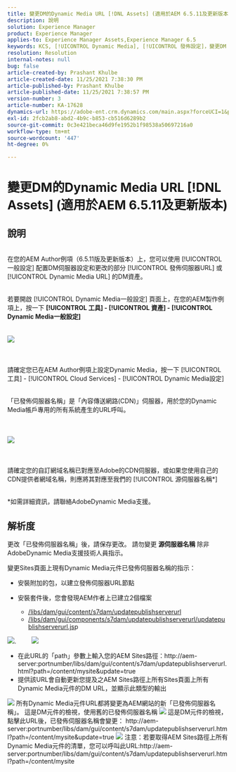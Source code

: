 ```yaml
---
title: 變更DM的Dynamic Media URL [!DNL Assets] (適用於AEM 6.5.11及更新版本)
description: 說明
solution: Experience Manager
product: Experience Manager
applies-to: Experience Manager Assets,Experience Manager 6.5
keywords: KCS, [!UICONTROL Dynamic Media], [!UICONTROL 發佈設定]，變更DM URL
resolution: Resolution
internal-notes: null
bug: false
article-created-by: Prashant Khulbe
article-created-date: 11/25/2021 7:38:30 PM
article-published-by: Prashant Khulbe
article-published-date: 11/25/2021 7:38:57 PM
version-number: 3
article-number: KA-17628
dynamics-url: https://adobe-ent.crm.dynamics.com/main.aspx?forceUCI=1&pagetype=entityrecord&etn=knowledgearticle&id=98388241-274e-ec11-8c62-00224804e5cb
exl-id: 2fcb2ab8-abd2-4b9c-b853-cb516d6289b2
source-git-commit: 0c3e421beca46d9fe1952b1f98538a50697216a0
workflow-type: tm+mt
source-wordcount: '447'
ht-degree: 0%

---
```


# 變更DM的Dynamic Media URL [!DNL Assets] (適用於AEM 6.5.11及更新版本)

## 說明

<br>在您的AEM Author例項（6.5.11版及更新版本）上，您可以使用 [!UICONTROL 一般設定] 配置DM伺服器設定和更改的部分 [!UICONTROL 發佈伺服器URL] 或 [!UICONTROL Dynamic Media URL] 的DM資產。

<br>若要開啟 [!UICONTROL Dynamic Media一般設定] 頁面上，在您的AEM製作例項上，按一下 <b>[!UICONTROL 工具] - [!UICONTROL 資產] - [!UICONTROL Dynamic Media一般設定]</b>
<br> <br><br>![](assets/___99388241-274e-ec11-8c62-00224804e5cb___.png)<br><br> <br><br>請確定您已在AEM Author例項上設定Dynamic Media，按一下 [!UICONTROL 工具] - [!UICONTROL Cloud Services] - [!UICONTROL Dynamic Media設定]

<br>「已發佈伺服器名稱」是「內容傳送網路(CDN)」伺服器，用於您的Dynamic Media帳戶專用的所有系統產生的URL呼叫。<br><br> <br><br>![](assets/___9c388241-274e-ec11-8c62-00224804e5cb___.png)<br><br> <br><br>請確定您的自訂網域名稱已對應至Adobe的CDN伺服器，或如果您使用自己的CDN提供者網域名稱，則應將其對應至我們的 [!UICONTROL 源伺服器名稱\*]

<br>\*如需詳細資訊，請聯絡AdobeDynamic Media支援。 <br>

## 解析度


更改「已發佈伺服器名稱」後，請保存更改。 請勿變更 <b>源伺服器名稱</b> 除非AdobeDynamic Media支援技術人員指示。

變更Sites頁面上現有Dynamic Media元件已發佈伺服器名稱的指示：

- 安裝附加的包，以建立發佈伺服器URL節點
- 安裝套件後，您會發現AEM作者上已建立2個檔案

   - [/libs/dam/gui/content/s7dam/updatepublishserverurl](http://vgaur-wx-1:4502/crx/de/index.jsp#/crx.default/jcr%3aroot/libs/dam/gui/content/s7dam/updatepublishserverurl "檢視路徑(CRXDE Lite)")
   - [/libs/dam/gui/components/s7dam/updatepublishserverurl/updatepublishserverurl.js](http://vgaur-wx-1:4502/crx/de/index.jsp#/crx.default/jcr%3aroot/libs/dam/gui/components/s7dam/updatepublishserverurl/updatepublishserverurl.jsp "檢視路徑(CRXDE Lite)")p


![](assets/d326656d-3f49-ec11-8c62-000d3a5cbc3f.png).         ![](assets/20fc6673-3f49-ec11-8c62-000d3a5cbc3f.png)

- 在此URL的「path」參數上輸入您的AEM Sites路徑：http://aem-server:portnumber/libs/dam/gui/content/s7dam/updatepublishserverurl.html?path=/content/mysite&amp;update=true
- 提供該URL會自動更新您提及之AEM Sites路徑上所有Sites頁面上所有Dynamic Media元件的DM URL，並顯示此類型的輸出


![](assets/12ef597f-3f49-ec11-8c62-000d3a5cbc3f.png)
所有Dynamic Media元件URL都將變更為AEM網站的新「已發佈伺服器名稱」。
這是DM元件的檢視，使用舊的已發佈伺服器名稱
![](assets/59f64ca5-4049-ec11-8c62-000d3a5cbc3f.png)
這是DM元件的檢視，點擊此URL後，已發佈伺服器名稱會變更： http://aem-server:portnumber/libs/dam/gui/content/s7dam/updatepublishserverurl.html?path=/content/mysite&amp;update=true
![](assets/7a7449b1-4049-ec11-8c62-000d3a5cbc3f.png)
注意：若要取得AEM Sites路徑上所有Dynamic Media元件的清單，您可以呼叫此URL:http://aem-server:portnumber/libs/dam/gui/content/s7dam/updatepublishserverurl.html?path=/content/mysite


